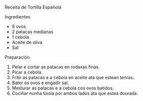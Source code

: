 Receita de Tortilla Española


Ingredientes
- 6 ovos
- 2 patacas medianas
- 1 cebola
- Aceite de oliva
- Sal


Preparación
1. Pelar e cortar as patacas en rodaxas finas.
2. Picar a cebola.
3. Fritir as patacas e a cebola en aceite ata que estean tenras.
4. Bater os ovos e engadir sal.
5. Mesturar as patacas e a cebola cos ovos batidos.
6. Cociñar nunha tixola por ambos lados ata que estea dourada.
